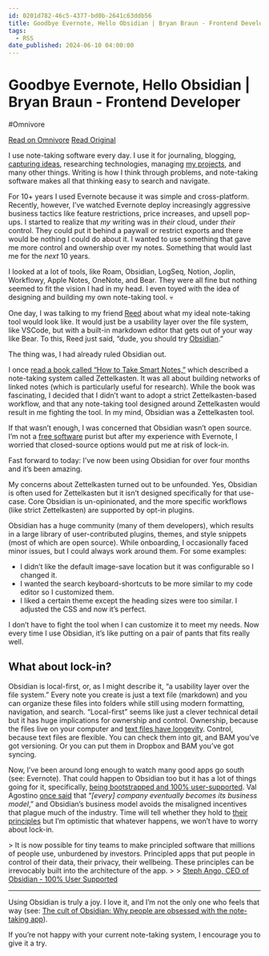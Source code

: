 ```yaml
---
id: 0201d782-46c5-4377-bd0b-2641c63ddb56
title: Goodbye Evernote, Hello Obsidian | Bryan Braun - Frontend Developer
tags:
  - RSS
date_published: 2024-06-10 04:00:00
---
```


# Goodbye Evernote, Hello Obsidian | Bryan Braun - Frontend Developer
#Omnivore

[Read on Omnivore](https://omnivore.app/me/goodbye-evernote-hello-obsidian-bryan-braun-frontend-developer-190030c7c78)
[Read Original](https://www.bryanbraun.com/2024/06/10/goodbye-evernote-hello-obsidian/)



I use note-taking software every day. I use it for journaling, blogging, [capturing ideas](https:&#x2F;&#x2F;sparkbox.com&#x2F;foundry&#x2F;joy%5Fskill%5Fcareer%5Fand%5Fmoney%5Fhow%5Fi%5Fchoose%5Fa%5Fside%5Fproject), researching technologies, managing [my projects](https:&#x2F;&#x2F;www.bryanbraun.com&#x2F;projects&#x2F;), and many other things. Writing is how I think through problems, and note-taking software makes all that thinking easy to search and navigate.

For 10+ years I used Evernote because it was simple and cross-platform. Recently, however, I’ve watched Evernote deploy increasingly aggressive business tactics like feature restrictions, price increases, and upsell pop-ups. I started to realize that _my_ writing was in _their_ cloud, under _their_ control. They could put it behind a paywall or restrict exports and there would be nothing I could do about it. I wanted to use something that gave me more control and ownership over my notes. Something that would last me for the _next_ 10 years.

I looked at a lot of tools, like Roam, Obsidian, LogSeq, Notion, Joplin, Workflowy, Apple Notes, OneNote, and Bear. They were all fine but nothing seemed to fit the vision I had in my head. I even toyed with the idea of designing and building my own note-taking tool. 💀

One day, I was talking to my friend [Reed](https:&#x2F;&#x2F;reeds.website&#x2F;) about what my ideal note-taking tool would look like. It would just be a usability layer over the file system, like VSCode, but with a built-in markdown editor that gets out of your way like Bear. To this, Reed just said, “dude, you should try [Obsidian](https:&#x2F;&#x2F;obsidian.md&#x2F;).”

The thing was, I had already ruled Obsidian out.

I once [read a book called “How to Take Smart Notes,”](https:&#x2F;&#x2F;www.bryanbraun.com&#x2F;books&#x2F;#how-to-take-smart-notes) which described a note-taking system called Zettelkasten. It was all about building networks of linked notes (which is particularly useful for research). While the book was fascinating, I decided that I didn’t want to adopt a strict Zettelkasten-based workflow, and that any note-taking tool designed around Zettelkasten would result in me fighting the tool. In my mind, Obsidian was a Zettelkasten tool.

If that wasn’t enough, I was concerned that Obsidian wasn’t open source. I’m not a [free software](https:&#x2F;&#x2F;en.wikipedia.org&#x2F;wiki&#x2F;Free%5Fsoftware%5Fmovement) purist but after my experience with Evernote, I worried that closed-source options would put me at risk of lock-in.

Fast forward to today: I’ve now been using Obsidian for over four months and it’s been amazing.

My concerns about Zettelkasten turned out to be unfounded. Yes, Obsidian is often used for Zettelkasten but it isn’t designed specifically for that use-case. Core Obsidian is un-opinionated, and the more specific workflows (like strict Zettelkasten) are supported by opt-in plugins.

Obsidian has a huge community (many of them developers), which results in a large library of user-contributed plugins, themes, and style snippets (most of which are open source). While onboarding, I occasionally faced minor issues, but I could always work around them. For some examples:

* I didn’t like the default image-save location but it was configurable so I changed it.
* I wanted the search keyboard-shortcuts to be more similar to my code editor so I customized them.
* I liked a certain theme except the heading sizes were too similar. I adjusted the CSS and now it’s perfect.

I don’t have to fight the tool when I can customize it to meet my needs. Now every time I use Obsidian, it’s like putting on a pair of pants that fits really well.

## What about lock-in?[](#what-about-lock-in)

Obsidian is local-first, or, as I might describe it, “a usability layer over the file system.” Every note you create is just a text file (markdown) and you can organize these files into folders while still using modern formatting, navigation, and search. “Local-first” seems like just a clever technical detail but it has huge implications for ownership and control. Ownership, because the files live on your computer and [text files have longevity](https:&#x2F;&#x2F;stephango.com&#x2F;file-over-app). Control, because text files are flexible. You can check them into git, and BAM you’ve got versioning. Or you can put them in Dropbox and BAM you’ve got syncing.

Now, I’ve been around long enough to watch many good apps go south (see: Evernote). That could happen to Obsidian too but it has a lot of things going for it, specifically, [being bootstrapped and 100% user-supported](https:&#x2F;&#x2F;stephango.com&#x2F;vcware). Val Agostino [once said](https:&#x2F;&#x2F;www.monarchmoney.com&#x2F;blog&#x2F;mint-shutting-down) that “_\[every\] company eventually becomes its business model_,” and Obsidian’s business model avoids the misaligned incentives that plague much of the industry. Time will tell whether they hold to [their principles](https:&#x2F;&#x2F;obsidian.md&#x2F;about) but I’m optimistic that whatever happens, we won’t have to worry about lock-in.

&gt; It is now possible for tiny teams to make principled software that millions of people use, unburdened by investors. Principled apps that put people in control of their data, their privacy, their wellbeing. These principles can be irrevocably built into the architecture of the app.
&gt; 
&gt; [Steph Ango, CEO of Obsidian - 100% User Supported](https:&#x2F;&#x2F;stephango.com&#x2F;vcware)

---

Using Obsidian is truly a joy. I love it, and I’m not the only one who feels that way (see: [The cult of Obsidian: Why people are obsessed with the note-taking app](https:&#x2F;&#x2F;www.fastcompany.com&#x2F;90960653&#x2F;why-people-are-obsessed-with-obsidian-the-indie-darling-of-notetaking-apps)).

If you’re not happy with your current note-taking system, I encourage you to give it a try.